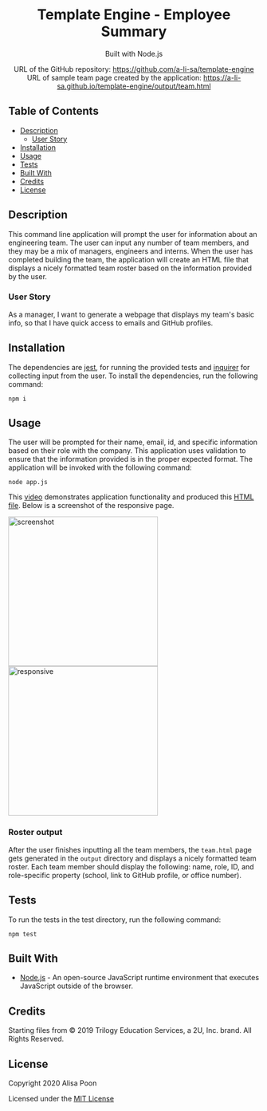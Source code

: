 <div align="center">

# Template Engine - Employee Summary

Built with Node.js

URL of the GitHub repository: https://github.com/a-li-sa/template-engine
URL of sample team page created by the application: https://a-li-sa.github.io/template-engine/output/team.html

</div>

## Table of Contents 

* [Description](#description)
  * [User Story](#user-story)
* [Installation](#installation)
* [Usage](#usage)
* [Tests](#tests)
* [Built With](#built-with)
* [Credits](#credits)
* [License](#license)

## Description

This command line application will prompt the user for information about an engineering team. The user can input any number of team members, and they may be a mix of managers, engineers and interns. When the user has completed building the team, the application will create an HTML file that displays a nicely formatted team roster based on the information provided by the user.

### User Story

As a manager,
I want to generate a webpage that displays my team's basic info,
so that I have quick access to emails and GitHub profiles.

## Installation

The dependencies are [jest](https://jestjs.io/), for running the provided tests and [inquirer](https://www.npmjs.com/package/inquirer) for collecting input from the user. To install the dependencies, run the following command:
```
npm i
```

## Usage

The user will be prompted for their name, email, id, and specific information based on their role with the company. This application uses validation to ensure that the information provided is in the proper expected format. The application will be invoked with the following command:
```
node app.js
```
This [video](https://youtu.be/56PzSG-JFZQ) demonstrates application functionality and produced this [HTML file](output/team.html). Below is a screenshot of the responsive page.

<img src="https://i.imgur.com/BbKnL72.png" alt="screenshot" height="300px">
<img src="https://i.imgur.com/h6sPbUL.png" alt="responsive" height="300px">

### Roster output

After the user finishes inputting all the team members, the `team.html` page gets generated in the `output` directory and displays a nicely formatted team roster. Each team member should display the following: name, role, ID, and role-specific property (school, link to GitHub profile, or office number).

## Tests

To run the tests in the test directory, run the following command:
```
npm test
```

## Built With

* [Node.js](https://nodejs.org/en/) - An open-source JavaScript runtime environment that executes JavaScript outside of the browser. 

## Credits

Starting files from © 2019 Trilogy Education Services, a 2U, Inc. brand. All Rights Reserved.

## License

Copyright 2020 Alisa Poon

Licensed under the [MIT License](https://opensource.org/licenses/MIT)